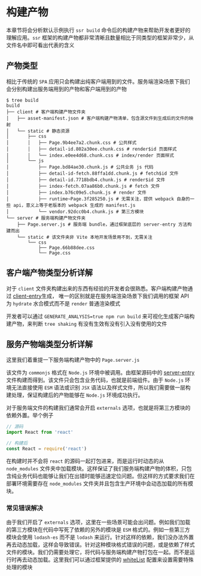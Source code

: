 # 构建产物

本章节将会分析默认示例执行 `ssr build` 命令后的构建产物来帮助开发者更好的理解应用。`ssr` 框架的构建产物都非常清晰且数量相比于同类型的框架非常少，从文件名中即可看出代表的含义

## 产物类型

相比于传统的 `SPA` 应用只会构建出纯客户端用到的文件。服务端渲染场景下我们会分别构建出服务端用到的产物和客户端用到的产物

```shell
$ tree build
build
├── client # 客户端构建产物文件夹
│   ├── asset-manifest.json # 客户端构建产物清单，包含源文件到生成后的文件的映射
│   └── static # 静态资源
│       ├── css
│       │   ├── Page.9b4ee7a2.chunk.css # 公共样式
│       │   ├── detail-id.802a30ee.chunk.css # render$id 页面样式
│       │   └── index.e0ee4d68.chunk.css # index/render 页面样式
│       └── js
│           ├── Page.bd84ae30.chunk.js # 公共业务 js 代码
│           ├── detail-id-fetch.88ffa1dd.chunk.js # fetch$id 文件
│           ├── detail-id.7718bdb4.chunk.js # render$id 文件
│           ├── index-fetch.07aa86b0.chunk.js # fetch 文件
│           ├── index.b76c09e5.chunk.js # render 文件
│           ├── runtime~Page.3f285250.js # 无需关注，提供 webpack 自身的一些 api，意义上等于老版本的 webpack 生成的 manifest.js
│           └── vendor.92dcc0b4.chunk.js # 第三方模块
└── server # 服务端构建产物文件夹
    ├── Page.server.js # 服务端 bundle，通过框架底层的 server-entry 方法构建而出
    └── static # 该文件夹非 Vite 本地开发场景用不到，无需关注
        └── css
            ├── Page.66b88dee.css
            └── Page.css
```

## 客户端产物类型分析详解

对于 `client` 文件夹构建出来的东西有经验的开发者会很熟悉。客户端构建产物通过 [client-entry](https://github.com/ykfe/ssr/blob/dev/packages/plugin-vue3/src/entry/client-entry.ts)生成， 唯一的区别就是在服务端渲染场景下我们调用的框架 API 为 `hydrate` 水合模式而不是 `render` 普通渲染模式

开发者可以通过 `GENERATE_ANALYSIS=true npm run build` 来可视化生成客户端构建产物，来判断 `tree shaking` 有没有生效有没有引入没有使用的文件

## 服务产物端类型分析详解

这里我们着重提一下服务端构建产物中的 `Page.server.js` 

该文件为 `commonjs` 格式在 `Node.js` 环境中被调用。由框架源码中的 [server-entry](https://github.com/ykfe/ssr/blob/dev/packages/plugin-vue3/src/entry/server-entry.ts) 文件构建而得到。该文件只会包含业务代码，也就是前端组件。由于 `Node.js` 环境无法直接使用 `ESM` 语法或识别 `JSX` 语法以及样式文件，所以我们需要做一层构建处理，保证构建后的产物能够在 `Node.js` 环境成功执行。

对于服务端文件的构建我们通常会开启 `externals` 选项，也就是将第三方模块的依赖外置。举个例子

```js
// 源码
import React from 'react'

// 构建后
const React = require('react')
```

在构建时并不会将 `react` 的源码一起打包进来，而是运行时动态的从 `node_modules` 文件夹中加载模块。这样保证了我们服务端构建产物的体积，只包含纯业务代码也能够让我们在出错时能够迅速定位问题。但这样的方式要求我们在部署环境需要存在 `node_modules` 文件夹并且包含生产环境中会动态加载的所有模块。

### 常见错误解决

由于我们开启了 `externals` 选项，这里在一些场景可能会出问题。例如我们加载的第三方模块在代码中写死了依赖的另外的模块是 `ESM` 格式的。例如一些第三方模块会使用 `lodash-es` 而不是 `lodash` 来运行。针对这样的依赖，我们没办法外置再去动态加载，这样会导致错误。针对这种模块格式错误的问题，或是依赖了样式文件的模块。我们仍需要处理它，将代码与服务端构建产物打包在一起。而不是运行时再去动态加载。这里我们可以通过框架提供的 [whiteList](./api$config#whiteList) 配置来设置需要特殊处理的模块